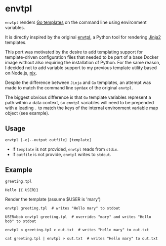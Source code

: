 # envtpl

`envtpl` renders [Go templates] on the command line using environment variables.

It is directly inspired by the original [envtpl], a Python tool for rendering
[Jinja2] templates.

This port was motivated by the desire to add templating support for template-driven
configuration files that needed to be part of a base Docker image without also
requiring the installation of Python. For the same reason, I decided not to add
variable support to my previous template utility based on Node.js, [njx].

Despite the difference between `Jinja` and `Go` templates, an attempt was made
to match the command line syntax of the original `envtpl`.

The biggest obvious difference is that `Go` template variables represent a path within
a data context, so `envtpl` variables will need to be prepended with a leading `.` to
match the keys of the internal environment variable map object (see example).

## Usage

    envtpl [-o|--output outfile] [template]

* If `template` is not provided, `envtpl` reads from `stdin`.
* If `outfile` is not provide, `envtpl` writes to `stdout`.

## Example

`greeting.tpl`

    Hello {{.USER}}

Render the template (assume $USER is 'mary')

    envtpl greeting.tpl  # writes "Hello mary" to stdout

    USER=bob envtpl greeting.tpl  # overrides "mary" and writes "Hello bob" to stdout

    envtpl < greeting.tpl > out.txt  # writes "Hello mary" to out.txt

    cat greeting.tpl | envtpl > out.txt  # writes "Hello mary" to out.txt



[envtpl]:       https://github.com/andreasjansson/envtpl
[Go templates]: https://golang.org/pkg/text/template/
[Jinja2]:       http://jinja.pocoo.org/docs/dev/
[njx]:          https://github.com/subfuzion/njx

